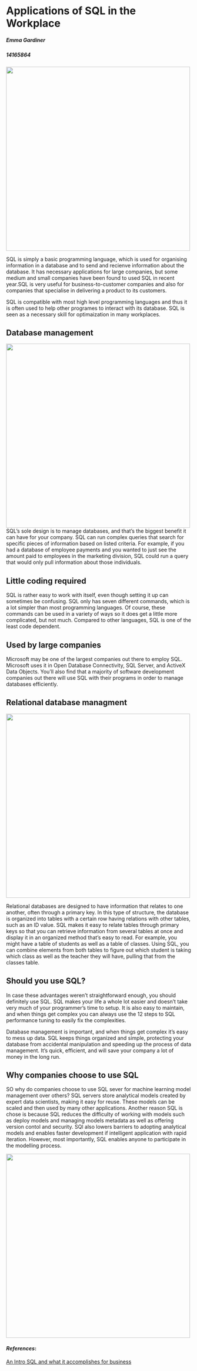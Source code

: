 Applications of SQL in the Workplace
========================================
##### _Emma Gardiner_
##### 14165864
<img src="http://www.iqonlinetraining.com/wp-content/uploads/2016/05/SQL-database-code-Feature_1290x688_MS1-1024x509.jpg" width="500">


SQL is simply a basic programming language, which is used for organising information in a database and to send and recienve information about the database. It has necessary applications for large companies, but some medium and small companies have been found to used SQL in recent year.SQL is very useful for business-to-customer companies and also for companies that specialise in delivering a product to its customers.

SQL is compatible with most high level programming languages and thus it is often used to help other programes to interact with its database. SQL is seen as a necessary skill for optimaization in many workplaces.

Database management
-------------------
<img src="http://fulldistributors.net/wp-content/uploads/2014/12/Data-Manager-72dpi-300x206.jpg" width="500">
SQL’s sole design is to manage databases, and that’s the biggest benefit it can have for your company. SQL can run complex queries that search for specific pieces of information based on listed criteria. For example, if you had a database of employee payments and you wanted to just see the amount paid to employees in the marketing division, SQL could run a query that would only pull information about those individuals.

Little coding required
-----------------------
SQL is rather easy to work with itself, even though setting it up can sometimes be confusing. SQL only has seven different commands, which is a lot simpler than most programming languages. Of course, these commands can be used in a variety of ways so it does get a little more complicated, but not much. Compared to other languages, SQL is one of the least code dependent.

Used by large companies
--------------------------
Microsoft may be one of the largest companies out there to employ SQL. Microsoft uses it in Open Database Connectivity, SQL Server, and ActiveX Data Objects. You’ll also find that a majority of software development companies out there will use SQL with their programs in order to manage databases efficiently.

Relational database managment
------------------------------
<img src="https://blog.udemy.com/wp-content/uploads/2014/01/shutterstock_117975625-300x275.jpg" width="500">

Relational databases are designed to have information that relates to one another, often through a primary key. In this type of structure, the database is organized into tables with a certain row having relations with other tables, such as an ID value. SQL makes it easy to relate tables through primary keys so that you can retrieve information from several tables at once and display it in an organized method that’s easy to read. For example, you might have a table of students as well as a table of classes. Using SQL, you can combine elements from both tables to figure out which student is taking which class as well as the teacher they will have, pulling that from the classes table.

Should you use SQL?
-------------------
In case these advantages weren’t straightforward enough, you should definitely use SQL. SQL makes your life a whole lot easier and doesn’t take very much of your programmer’s time to setup. It is also easy to maintain, and when things get complex you can always use the 12 steps to SQL performance tuning to easily fix the complexities.

Database management is important, and when things get complex it’s easy to mess up data. SQL keeps things organized and simple, protecting your database from accidental manipulation and speeding up the process of data management. It’s quick, efficient, and will save your company a lot of money in the long run.


Why companies choose to use SQL
--------------------------------
SO why do companies choose to use SQL sever for machine learning model management over others?
SQL servers store analytical models created by expert data scientists, making it easy for reuse. These models can be scaled and then used by many other applications. Another reason SQL is chose is because SQL reduces the difficulty of working with models such as deploy models and managing models metadata as well as offering version contol and security. SQl also lowers barriers to adopting analytical models and enables faster development if intelligent application with rapid iteration. However, most importantly, SQL enables anyone to participate in the modelling process. 

<img src="https://msdnshared.blob.core.windows.net/media/2016/10/Why-SQL-Server-2016-for-machine-learning-model-management1.png" width="500">



#### *_References_*:
[An Intro SQL and what it accomplishes for business](https://www.itbusiness.ca/)

